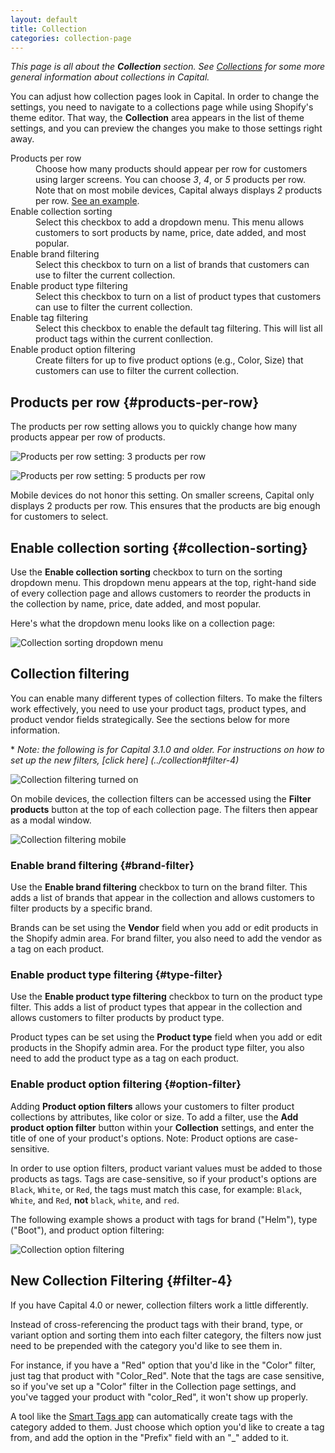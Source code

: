 ```yaml
---
layout: default
title: Collection
categories: collection-page
---
```


_This page is all about the **Collection** section. See [Collections](../collections) for some more general information about collections in Capital._

You can adjust how collection pages look in Capital. In order to change the settings, you need to navigate to a collections page while using Shopify's theme editor. That way, the **Collection** area appears in the list of theme settings, and you can preview the changes you make to those settings right away.

<dl>
  <dt>Products per row</dt>
  <dd>Choose how many products should appear per row for customers using larger screens. You can choose <em>3</em>, <em>4</em>, or <em>5</em> products per row. Note that on most mobile devices, Capital always displays <em>2</em> products per row. <a href="#products-per-row">See an example</a>.</dd>
  <dt>Enable collection sorting</dt>
  <dd>Select this checkbox to add a dropdown menu. This menu allows customers to sort products by name, price, date added, and most popular.</dd>
  <dt>Enable brand filtering</dt>
  <dd>Select this checkbox to turn on a list of brands that customers can use to filter the current collection.</dd>
  <dt>Enable product type filtering</dt>
  <dd>Select this checkbox to turn on a list of product types that customers can use to filter the current collection.</dd>
  <dt>Enable tag filtering</dt>
  <dd>Select this checkbox to enable the default tag filtering. This will list all product tags within the current conllection.</dd>
  <dt>Enable product option filtering</dt>
  <dd>Create filters for up to five product options (e.g., Color, Size) that customers can use to filter the current collection.</dd>
</dl>

## Products per row {#products-per-row}

The products per row setting allows you to quickly change how many products appear per row of products.

![Products per row setting: 3 products per row](../images/products-per-row-3-collection.png)

![Products per row setting: 5 products per row](../images/products-per-row-5-collection.png)

Mobile devices do not honor this setting. On smaller screens, Capital only displays 2 products per row. This ensures that the products are big enough for customers to select.

## Enable collection sorting {#collection-sorting}

Use the **Enable collection sorting** checkbox to turn on the sorting dropdown menu. This dropdown menu appears at the top, right-hand side of every collection page and allows customers to reorder the products in the collection by name, price, date added, and most popular.

Here's what the dropdown menu looks like on a collection page:

![Collection sorting dropdown menu](../images/collection-sorting.png)

## Collection filtering

You can enable many different types of collection filters. To make the filters work effectively, you need to use your product tags, product types, and product vendor fields strategically. See the sections below for more information.

&ast; *Note: the following is for Capital 3.1.0 and older. For instructions on how to set up the new filters, [click here] (../collection#filter-4)*

![Collection filtering turned on](../images/collection-filtering.png)

On mobile devices, the collection filters can be accessed using the **Filter products** button at the top of each collection page. The filters then appear as a modal window.

![Collection filtering mobile](../images/filter-collection-mobile.png)

### Enable brand filtering {#brand-filter}

Use the **Enable brand filtering** checkbox to turn on the brand filter. This adds a list of brands that appear in the collection and allows customers to filter products by a specific brand.

Brands can be set using the **Vendor** field when you add or edit products in the Shopify admin area. For brand filter, you also need to add the vendor as a tag on each product.

### Enable product type filtering {#type-filter}

Use the **Enable product type filtering** checkbox to turn on the product type filter. This adds a list of product types that appear in the collection and allows customers to filter products by product type.

Product types can be set using the **Product type** field when you add or edit products in the Shopify admin area. For the product type filter, you also need to add the product type as a tag on each product.

### Enable product option filtering {#option-filter}

Adding **Product option filters** allows your customers to filter product collections by attributes, like color or size. To add a filter, use the **Add product option filter** button within your **Collection** settings, and enter the title of one of your product's options. Note: Product options are case-sensitive.

In order to use option filters, product variant values must be added to those products as tags. Tags are case-sensitive, so if your product's options are `Black`, `White`, or `Red`, the tags must match this case, for example: `Black`, `White`, and `Red`, __not__ `black`, `white`, and `red`.

The following example shows a product with tags for brand ("Helm"), type ("Boot"), and product option filtering:

![Collection option filtering](../images/collection-option-filtering.png)

## New Collection Filtering {#filter-4}

If you have Capital 4.0 or newer, collection filters work a little differently. 

Instead of cross-referencing the product tags with their brand, type, or variant option and sorting them into each filter category, the filters now just need to be prepended with the category you'd like to see them in. 

For instance, if you have a "Red" option that you'd like in the "Color" filter, just tag that product with "Color_Red". Note that the tags are case sensitive, so if you've set up a "Color" filter in the Collection page settings, and you've tagged your product with "color_Red", it won't show up properly. 

A tool like the [Smart Tags app](https://apps.shopify.com/smart-tags) can automatically create tags with the category added to them. Just choose which option you'd like to create a tag from, and add the option in the "Prefix" field with an "\_" added to it. 
